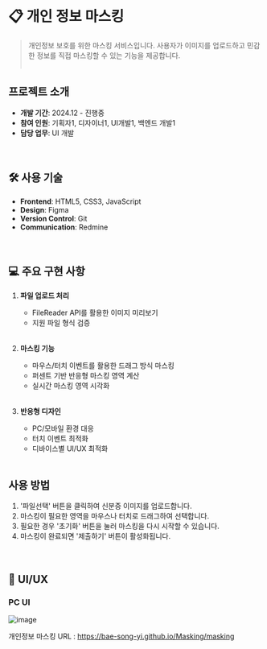 # 📋 개인 정보 마스킹
> 개인정보 보호를 위한 마스킹 서비스입니다. 사용자가 이미지를 업로드하고 민감한 정보를 직접 마스킹할 수 있는 기능을 제공합니다.
<br/><br/>

## 프로젝트 소개
- **개발 기간**: 2024.12 - 진행중
- **참여 인원**: 기획자1, 디자이너1, UI개발1, 백엔드 개발1
- **담당 업무**: UI 개발
<br/><br/><br/>

## 🛠 사용 기술
- **Frontend**: HTML5, CSS3, JavaScript
- **Design**: Figma
- **Version Control**: Git
- **Communication**: Redmine
<br/><br/><br/>

## 💻 주요 구현 사항
1. **파일 업로드 처리**
   - FileReader API를 활용한 이미지 미리보기
   - 지원 파일 형식 검증
<br/><br/>

2. **마스킹 기능**
   - 마우스/터치 이벤트를 활용한 드래그 방식 마스킹
   - 퍼센트 기반 반응형 마스킹 영역 계산
   - 실시간 마스킹 영역 시각화
<br/><br/>

3. **반응형 디자인**
   - PC/모바일 환경 대응
   - 터치 이벤트 최적화
   - 디바이스별 UI/UX 최적화
<br/><br/>

## 사용 방법
1. '파일선택' 버튼을 클릭하여 신분증 이미지를 업로드합니다.
2. 마스킹이 필요한 영역을 마우스나 터치로 드래그하여 선택합니다.
3. 필요한 경우 '초기화' 버튼을 눌러 마스킹을 다시 시작할 수 있습니다.
4. 마스킹이 완료되면 '제출하기' 버튼이 활성화됩니다.
<br/><br/><br/>

## 📱 UI/UX

### PC UI
![image](https://github.com/user-attachments/assets/0a791a52-5c70-44fe-8f2d-ca7f5eaa52fc)


개인정보 마스킹 URL : https://bae-song-yi.github.io/Masking/masking



